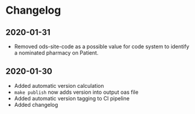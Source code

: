 # Changelog

## 2020-01-31
* Removed ods-site-code as a possible value for code system to identify a nominated pharmacy on Patient.

## 2020-01-30
* Added automatic version calculation
* `make publish` now adds version into output oas file
* Added automatic version tagging to CI pipeline
* Added changelog
